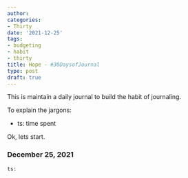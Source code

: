 ```yaml
---
author:
categories:
- Thirty
date: '2021-12-25'
tags:
- budgeting
- habit
- thirty
title: Hope - #30DaysofJournal
type: post
draft: true
---
```


This is maintain a daily journal to build the habit of journaling.

To explain the jargons:

- ts: time spent

Ok, lets start.

### December 25, 2021
```
ts:
```
